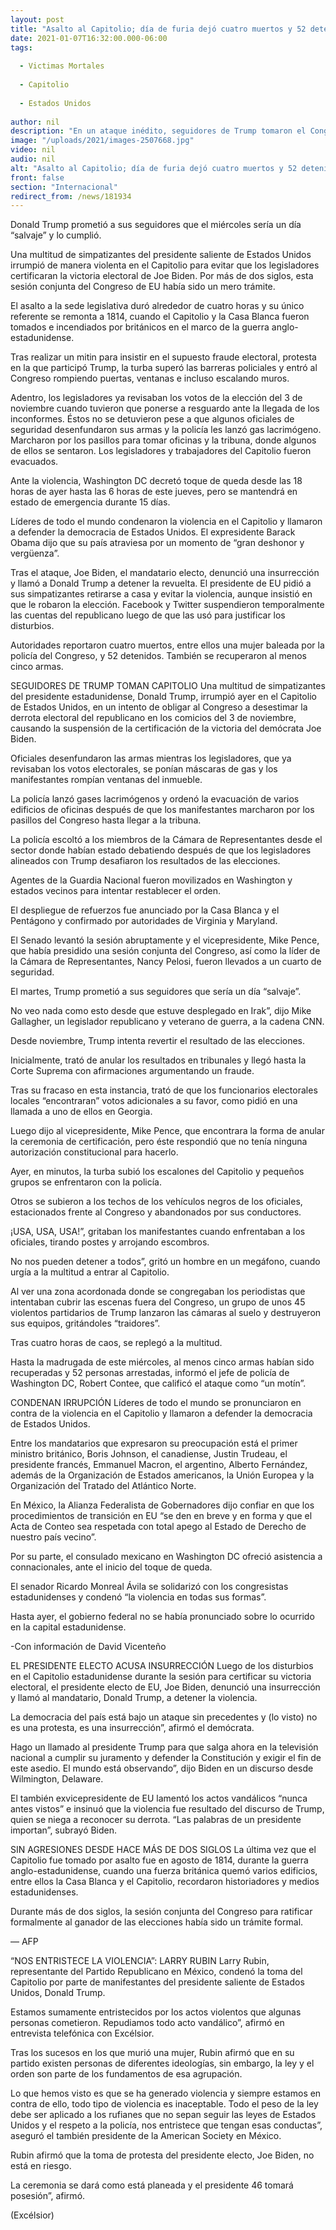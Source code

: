 ```yaml
---
layout: post
title: "Asalto al Capitolio; día de furia dejó cuatro muertos y 52 detenidos"
date: 2021-01-07T16:32:00.000-06:00
tags:
  
  - Victimas Mortales
  
  - Capitolio
  
  - Estados Unidos
  
author: nil
description: "En un ataque inédito, seguidores de Trump tomaron el Congreso e interrumpieron la certificación del triunfo de Biden, que se reanudó horas mas tarde"
image: "/uploads/2021/images-2507668.jpg"
video: nil
audio: nil
alt: "Asalto al Capitolio; día de furia dejó cuatro muertos y 52 detenidos"
front: false
section: "Internacional"
redirect_from: /news/181934
---
```


Donald Trump prometió a sus seguidores que el miércoles sería un día “salvaje” y lo cumplió.

Una multitud de simpatizantes del presidente saliente de Estados Unidos irrumpió de manera violenta en el Capitolio para evitar que los legisladores certificaran la victoria electoral de Joe Biden. Por más de dos siglos, esta sesión conjunta del Congreso de EU había sido un mero trámite.

El asalto a la sede legislativa duró alrededor de cuatro horas y su único referente se remonta a 1814, cuando el Capitolio y la Casa Blanca fueron tomados e incendiados por británicos en el marco de la guerra anglo-estadunidense.

Tras realizar un mitin para insistir en el supuesto fraude electoral, protesta en la que participó Trump, la turba superó las barreras policiales y entró al Congreso rompiendo puertas, ventanas e incluso escalando muros.

Adentro, los legisladores ya revisaban los votos de la elección del 3 de noviembre cuando tuvieron que ponerse a resguardo ante la llegada de los inconformes. Éstos no se detuvieron pese a que algunos oficiales de seguridad desenfundaron sus armas y la policía les lanzó gas lacrimógeno. Marcharon por los pasillos para tomar oficinas y la tribuna, donde algunos de ellos se sentaron. Los legisladores y trabajadores del Capitolio fueron evacuados.

Ante la violencia, Washington DC decretó toque de queda desde las 18 horas de ayer hasta las 6 horas de este jueves, pero se mantendrá en estado de emergencia durante 15 días.

Líderes de todo el mundo condenaron la violencia en el Capitolio y llamaron a defender la democracia de Estados Unidos. El expresidente Barack Obama dijo que su país atraviesa por un momento de “gran deshonor y vergüenza”.

Tras el ataque, Joe Biden, el mandatario electo, denunció una insurrección y llamó a Donald Trump a detener la revuelta. El presidente de EU pidió a sus simpatizantes retirarse a casa y evitar la violencia, aunque insistió en que le robaron la elección. Facebook y Twitter suspendieron temporalmente las cuentas del republicano luego de que las usó para justificar los disturbios.

Autoridades reportaron cuatro muertos, entre ellos una mujer baleada por la policía del Congreso, y 52 detenidos. También se recuperaron al menos cinco armas.

 

SEGUIDORES DE TRUMP TOMAN CAPITOLIO
Una multitud de simpatizantes del presidente estadunidense, Donald Trump, irrumpió ayer en el Capitolio de Estados Unidos, en un intento de obligar al Congreso a desestimar la derrota electoral del republicano en los comicios del 3 de noviembre, causando la suspensión de la certificación de la victoria del demócrata Joe Biden.

Oficiales desenfundaron las armas mientras los legisladores, que ya revisaban los votos electorales, se ponían máscaras de gas y los manifestantes rompían ventanas del inmueble.

La policía lanzó gases lacrimógenos y ordenó la evacuación de varios edificios de oficinas después de que los manifestantes marcharon por los pasillos del Congreso hasta llegar a la tribuna.

 La policía escoltó a los miembros de la Cámara de Representantes desde el sector donde habían estado debatiendo después de que los legisladores alineados con Trump desafiaron los resultados de las elecciones.

Agentes de la Guardia Nacional fueron movilizados en Washington y estados vecinos para intentar restablecer el orden.

El despliegue de refuerzos fue anunciado por la Casa Blanca y el Pentágono y confirmado por autoridades de Virginia y Maryland.

El Senado levantó la sesión abruptamente y el vicepresidente, Mike Pence, que había presidido una sesión conjunta del Congreso, así como la líder de la Cámara de Representantes, Nancy Pelosi, fueron llevados a un cuarto de seguridad.

El martes, Trump prometió a sus seguidores que sería un día “salvaje”.

No veo nada como esto desde que estuve desplegado en Irak”, dijo Mike Gallagher, un legislador republicano y veterano de guerra, a la cadena CNN.

Desde noviembre, Trump intenta revertir el resultado de las elecciones.

Inicialmente, trató de anular los resultados en tribunales y llegó hasta la Corte Suprema con afirmaciones argumentando un fraude.

Tras su fracaso en esta instancia, trató de que los funcionarios electorales locales “encontraran” votos adicionales a su favor, como pidió en una llamada a uno de ellos en Georgia.

Luego dijo al vicepresidente, Mike Pence, que encontrara la forma de anular la ceremonia de certificación, pero éste respondió que no tenía ninguna autorización constitucional para hacerlo.

Ayer, en minutos, la turba subió los escalones del Capitolio y pequeños grupos se enfrentaron con la policía.

Otros se subieron a los techos de los vehículos negros de los oficiales, estacionados frente al Congreso y abandonados por sus conductores.

¡USA, USA, USA!”, gritaban los manifestantes cuando enfrentaban a los oficiales, tirando postes y arrojando escombros.

 
No nos pueden detener a todos”, gritó un hombre en un megáfono, cuando urgía a la multitud a entrar al Capitolio.

Al ver una zona acordonada donde se congregaban los periodistas que intentaban cubrir las escenas fuera del Congreso, un grupo de unos 45 violentos partidarios de Trump lanzaron las cámaras al suelo y destruyeron sus equipos, gritándoles “traidores”.

Tras cuatro horas de caos, se replegó a la multitud.

Hasta la madrugada de este miércoles, al menos cinco armas habían sido recuperadas y 52 personas arrestadas, informó el jefe de policía de Washington DC, Robert Contee, que calificó el ataque como “un motín”.

 

CONDENAN IRRUPCIÓN
Líderes de todo el mundo se pronunciaron en contra de la violencia en el Capitolio y llamaron a defender la democracia de Estados Unidos.

Entre los mandatarios que expresaron su preocupación está el primer ministro británico, Boris Johnson, el canadiense, Justin Trudeau, el presidente francés, Emmanuel Macron, el argentino, Alberto Fernández, además de la Organización de Estados americanos, la Unión Europea y la Organización del Tratado del Atlántico Norte.

En México, la Alianza Federalista de Gobernadores dijo confiar en que los procedimientos de transición en EU “se den en breve y en forma y que el Acta de Conteo sea respetada con total apego al Estado de Derecho de nuestro país vecino”.

Por su parte, el consulado mexicano en Washington DC ofreció asistencia a connacionales, ante el inicio del toque de queda.

El senador Ricardo Monreal Ávila se solidarizó con los congresistas estadunidenses y condenó “la violencia en todas sus formas”.

Hasta ayer, el gobierno federal no se había pronunciado sobre lo ocurrido en la capital estadunidense.

-Con información de David Vicenteño

 

EL PRESIDENTE ELECTO ACUSA INSURRECCIÓN
Luego de los disturbios en el Capitolio estadunidense durante la sesión para certificar su victoria electoral, el presidente electo de EU, Joe Biden, denunció una insurrección y llamó al mandatario, Donald Trump, a detener la violencia.

La democracia del país está bajo un ataque sin precedentes y (lo visto) no es una protesta, es una insurrección”, afirmó el demócrata.

 
Hago un llamado al presidente Trump para que salga ahora en la televisión nacional a cumplir su juramento y defender la Constitución y exigir el fin de este asedio. El mundo está observando”, dijo Biden en un discurso desde Wilmington, Delaware.

El también exvicepresidente de EU lamentó los actos vandálicos “nunca antes vistos” e insinuó que la violencia fue resultado del discurso de Trump, quien se niega a reconocer su derrota. “Las palabras de un presidente importan”, subrayó Biden.

 

SIN AGRESIONES DESDE HACE MÁS DE DOS SIGLOS
La última vez que el Capitolio fue tomado por asalto fue en agosto de 1814, durante la guerra anglo-estadunidense, cuando una fuerza británica quemó varios edificios, entre ellos la Casa Blanca y el Capitolio, recordaron historiadores y medios estadunidenses.

Durante más de dos siglos, la sesión conjunta del Congreso para ratificar formalmente al ganador de las elecciones había sido un trámite formal.     

— AFP

 

“NOS ENTRISTECE LA VIOLENCIA”: LARRY RUBIN
Larry Rubin, representante del Partido Republicano en México, condenó la toma del Capitolio por parte de manifestantes del presidente saliente de Estados Unidos, Donald Trump.

Estamos sumamente entristecidos por los actos violentos que algunas personas cometieron. Repudiamos todo acto vandálico”, afirmó en entrevista telefónica con Excélsior.

Tras los sucesos en los que murió una mujer, Rubin afirmó que en su partido existen personas de diferentes ideologías, sin embargo, la ley y el orden son parte de los fundamentos de esa agrupación.

Lo que hemos visto es que se ha generado violencia y siempre estamos en contra de ello, todo tipo de violencia es inaceptable. Todo el peso de la ley debe ser aplicado a los rufianes que no sepan seguir las leyes de Estados Unidos y el respeto a la policía, nos entristece que tengan esas conductas”, aseguró el también presidente de la American Society en México.

Rubin afirmó que la toma de protesta del presidente electo, Joe Biden, no está en riesgo.

La ceremonia se dará como está planeada y el presidente 46 tomará posesión”, afirmó.

(Excélsior)